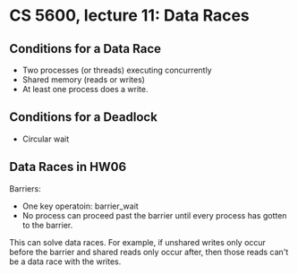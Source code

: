 
# CS 5600, lecture 11: Data Races



## Conditions for a Data Race

 - Two processes (or threads) executing concurrently
 - Shared memory (reads or writes)
 - At least one process does a write.

## Conditions for a Deadlock

 - Circular wait
 
## Data Races in HW06

Barriers:

 - One key operatoin: barrier_wait
 - No process can proceed past the barrier until every process
   has gotten to the barrier.

This can solve data races. For example, if unshared writes only occur before
the barrier and shared reads only occur after, then those reads can't be a data
race with the writes.



